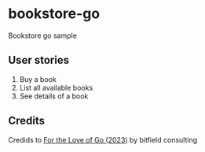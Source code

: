 # bookstore-go
Bookstore go sample

## User stories

1. Buy a book
2. List all available books 
3. See details of a book

## Credits


Credids to [For the Love of Go (2023)](https://bitfieldconsulting.com/books/love) by bitfield consulting